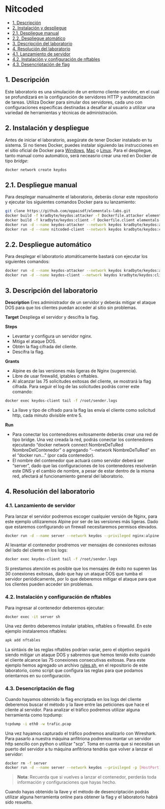 # Nitcoded

- [1. Descripción](#1-descripción)
- [2. Instalación y despliegue](#2-instalación-y-despliegue)
- [2.1. Despliegue manual](#21-despliegue-manual)
- [2.2. Despliegue atomático](#22-despliegue-atomático)
- [3. Descripción del laboratorio](#3-descripción-del-laboratorio)
- [4. Resolución del laboratorio](#4-resolución-del-laboratorio)
- [4.1. Lanzamiento de servidor](#41-lanzamiento-de-servidor)
- [4.2. Instalación y configuración de nftables](#42-instalación-y-configuración-de-nftables)
- [4.3. Desencriptación de flag](#43-desencriptación-de-flag)

## 1. Descripción

Este laboratorio es una simulación de un entorno cliente-servidor, en el cual se profundizará en la configuración de servidores HTTP y automatización de tareas. Utiliza Docker para simular dos servidores, cada uno con configuraciones específicas destinadas a desafiar al usuario a utilizar una variedad de herramientas y técnicas de administración.

## 2. Instalación y despliegue

Antes de iniciar el laboratorio, asegúrate de tener Docker instalado en tu sistema. Si no tienes Docker, puedes instalar siguiendo las instrucciones en el sitio oficial de Docker para [Windows](https://docs.docker.com/docker-for-windows/install/), [Mac](https://docs.docker.com/docker-for-mac/install/) o [Linux](https://docs.docker.com/engine/install/).
Para el despliegue, tanto manual como automático, será neceasrio crear una red en Docker de tipo _bridge_:

```bash
docker network create keydos
```

## 2.1. Despliegue manual

Para desplegar manualmente el laboratorio, deberás clonar este repositorio y ejecutar los siguientes comandos Docker para su lanzamiento:

```bash
git clone https://github.com/oppaisdf/elementals-labs.git
docker build -f kradbyte/keydos:attacker -f Dockerfile.attacker elementals-labs/8-KeyDOS
docker build -f kradbyte/keydos:client -f Dockerfile.client elementals-labs/8-KeyDOS
docker run -d --name keydos-attacker --network keydos kradbyte/keydos:attacker
docker run -d --name nitcoded-client --network keydos kradbyte/keydos:client
```

## 2.2. Despliegue automático

Para desplegar el laboratorio atomáticamente bastará con ejecutar los siguientes comandos:

```bash
docker run -d --name keydos-attacker --network keydos kradbyte/keydos:attacker
docker run -d --name keydos-client --network keydos kradbyte/keydos:client
```

## 3. Descripción del laboratorio

**Description**
Eres administrador de un servidor y deberás mitigar el ataque DOS para que los clientes puedan acceder al sitio sin problemas.

**Target**
Despliega el servidor y descifra la flag.

**Steps**
- Levantar y configura un servidor nginx.
- Mitiga el ataque DOS.
- Obtén la flag cifrada del cliente.
- Descifra la flag.

**Grants**
- Alpine es de las versiones más ligeras de Nginx (sugerencia).
- Libre de usar firewalld, iptables o nftables.
- Al alcanzar las 75 solicitudes exitosas del cliente, se mostrará la flag cifrada. Para seguir el log de las solicitudes podrás correr este comando:

```bash
docker exec keydos-client tail -f /root/sender.logs
```

- La llave y tipo de cifrado para la flag las envía el cliente como solicitud http, cada minuto divisible entre 5.

**Run**
- Para conectar los contenedores exitosamente deberás crear una red de tipo bridge. Una vez creada la red, podrás conectar los contenedores ejecutando “docker network connect NombreDeTuRed NombreDelContenedor” o agregando “--network NombreDeTuRed” en el “docker run…” (por cada contenedor).
- El nombre del contenedor que actuará como servidor deberá ser “server”, dado que las configuraciones de los contenedores resolverán este DNS y el cambio de nombre, a pesar de estar dentro de la misma red, afectará al funcionamiento general del laboratorio.

## 4. Resolución del laboratorio

### 4.1. Lanzamiento de servidor

Para lanzar el servidor podremos escoger cualquier versión de Nginx, para este ejemplo utilizaremos Alpine por ser de las versiones más ligeras. Dado que estaremos configurando un firewall necesitaremos permisos elevados.

```bash
docker run -d --name server --network keydos --privileged nginx:alpine
```
 Al levantar el contenedor prodremos ver mensajes de conexiones exitosas del lado del cliente en los logs:

```bash
docker exec keydos-client tail -f /root/sender.logs
```

Si prestamos atención es posible que los mensajes de éxito no superen las 30 conexiones exitosas, dado que hay un ataque DOS que tumba el servidor periódicamente, por lo que deberemos mitigar el ataque para que los clientes pueden acceder sin problemas.

### 4.2. Instalación y configuración de nftables

Para ingresar al contenedor deberemos ejecutar:

```bash
docker exec -it server sh
```

Una vez dentro deberemos instalar iptables, nftables o firewalld. En este ejemplo instalaremos nftables:

```bash
apk add nftables
```

La sintáxis de las reglas nftables podrían variar, pero el objetivo seguirá siendo mitigar un ataque DOS y sabremos que hemos tenido éxito cuando el cliente alcance las 75 conexiones consecutivas exitosas. Para este ejemplo hemos agregado un archivo [rules.sh](rules.sh), en el repositorio de este laboratorio, como script que configura las reglas para que podamos orientarnos en su configuración.

### 4.3. Desencriptación de flag

Cuando hayamos obtenido la flag encriptada en los logs del cliente deberemos buscar el método y la llave entre las peticiones que hace el cliente al servidor. Para analizar el tráfico podremos utilizar alguna herramienta como tcpdump:

```bash
tcpdump -i eth0 -w trafic.pcap
```

Una vez hayamos capturado el tráfico podremos analizarlo con Wireshark. Para pasarlo a nuestra máquina anfitriona podremos montar un servidor http sencillo con python o utilizar "scp". Toma en cuenta que si necesitas un puerto del servidor a tu máquina anfitriona tendrás que volver a lanzar el servidor:

```bash
docker rm -f server
docker run -d --name server --network keydos --privileged -p [HostPort]:[ServerPort] nginx:alpine
```

> **Nota**: Recuerda que si vuelves a lanzar el contenedor, perderás toda información y configuraciones que hayas hecho.

Cuando hayas obtenido la llave y el método de desencriptación podrás utilizar alguna herramienta online para obtener la flag y el laboratorio habrá sido resuelto.
